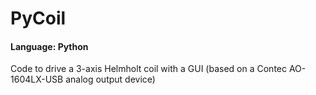 # PyCoil
#### Language: Python
Code to drive a 3-axis Helmholt coil with a GUI (based on a Contec AO-1604LX-USB analog output device)
